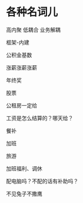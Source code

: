 # 各种名词儿

高内聚 低耦合 业务解耦 

框架-内建





公积金基数

涨薪涨薪涨薪

年终奖

股票

公租房一定给

工资是怎么结算的？哪天给？

餐补

加班

旅游

加班福利、调休

配电脑吗？不配的话有补助吗？



不见兔子不撒鹰